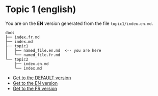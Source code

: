 # Topic 1 (english)

You are on the **EN** version generated from the file `topic1/index.en.md`.

```
docs
├── index.fr.md
├── index.md
├── topic1
│   ├── named_file.en.md  <-- you are here
│   └── named_file.fr.md
└── topic2
    ├── index.en.md
    └── index.md
```

- [Get to the DEFAULT version](https://ultrabug.github.io/mkdocs-static-i18n/)
- [Get to the EN version](https://ultrabug.github.io/mkdocs-static-i18n/en/)
- [Get to the FR version](https://ultrabug.github.io/mkdocs-static-i18n/fr/)
